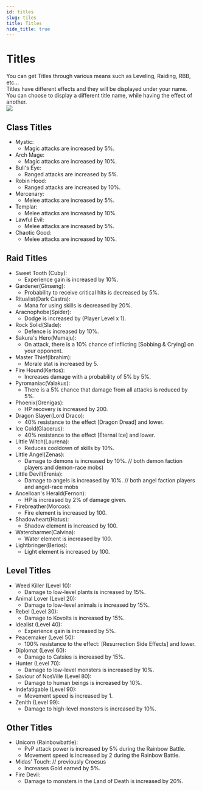 ```yaml
---
id: titles
slug: tiles
title: Titles
hide_title: true
---
```


#  Titles

You can get Titles through various means such as Leveling, Raiding, RBB, etc...  
Titles have different effects and they will be displayed under your name.  
You can choose to display a different title name, while having the effect of another.  
![](https://i.imgur.com/KAHMeFf.png)

## Class Titles

- Mystic:
  - Magic attacks are increased by 5%.
- Arch Mage:
  - Magic attacks are increased by 10%.
- Bull's Eye:
  - Ranged attacks are increased by 5%.
- Robin Hood:
  - Ranged attacks are increased by 10%.
- Mercenary:
  - Melee attacks are increased by 5%.
- Templar:
  - Melee attacks are increased by 10%.
- Lawful Evil:
  - Melee attacks are increased by 5%.
- Chaotic Good:
  - Melee attacks are increased by 10%.

## Raid Titles

- Sweet Tooth (Cuby):
  - Experience gain is increased by 10%.
- Gardener(Ginseng):
  - Probability to receive critical hits is decreased by 5%.
- Ritualist(Dark Castra):
  - Mana for using skills is decreased by 20%.
- Aracnophobe(Spider):
  - Dodge is increased by (Player Level x 1).
- Rock Solid(Slade):
  - Defence is increased by 10%.
- Sakura's Hero(Mamaju):
  - On attack, there is a 10% chance of inflicting [Sobbing & Crying] on your opponent.
- Master Thief(Ibrahim):
  - Morale stat is increased by 5.
- Fire Hound(Kertos):
  - Increases damage with a probability of 5% by 5%.
- Pyromaniac(Valakus):
  - There is a 5% chance that damage from all attacks is reduced by 5%.
- Phoenix(Grenigas):
  - HP recovery is increased by 200.
- Dragon Slayer(Lord Draco):
  - 40% resistance to the effect [Dragon Dread] and lower.
- Ice Cold(Glacerus):
  - 40% resistance to the effect [Eternal Ice] and lower.
- Little Witch(Laurena):
  - Reduces cooldown of skills by 10%.
- Little Angel(Zenas):
  - Damage to demons is increased by 10%.  // both demon faction players and demon-race mobs)
- Little Devil(Erenia):
  - Damage to angels is increased by 10%.  // both angel faction players and angel-race mobs
- Ancelloan's Herald(Fernon):
  - HP is increased by 2% of damage given.
- Firebreather(Morcos):
  - Fire element is increased  by 100.
- Shadowheart(Hatus):
  - Shadow element is increased by 100.
- Watercharmer(Calvina):
  - Water element is increased by 100.
- Lightbringer(Berios):
  - Light element is increased by 100.

## Level Titles

- Weed Killer (Level 10): 
  - Damage to low-level plants is increased by 15%.
- Animal Lover (Level 20):
  - Damage to low-level animals is increased by 15%.
- Rebel (Level 30):
  - Damage to Kovolts is increased by 15%.
- Idealist (Level 40):
  - Experience gain is increased by 5%.
- Peacemaker (Level 50):
  - 100% resistance to the effect: [Resurrection Side Effects] and lower.
- Diplomat (Level 60):
  - Damage to Catsies is increased by 15%.
- Hunter (Level 70):
  - Damage to low-level monsters is increased by 10%.
- Saviour of NosVille (Level 80):
  - Damage to human beings is increased by 10%.
- Indefatigable (Level 90):
  - Movement speed is increased by 1.
- Zenith (Level 99):
  - Damage to high-level monsters is increased by 10%.

## Other Titles

- Unicorn (Rainbowbattle):
  - PvP attack power is increased by 5% during the Rainbow Battle.
  - Movement speed is increased by 2 during the Rainbow Battle.
- Midas' Touch:  // previously Croesus
  - Increases Gold earned by 5%.
- Fire Devil:
  - Damage to monsters in the Land of Death is increased by 20%.
